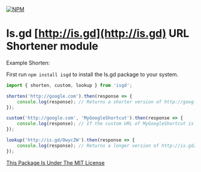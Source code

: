 [![NPM](https://nodei.co/npm/isgd.png?downloads=true&downloadRank=true&stars=true)](https://npmjs.com/package/isgd/)

# Is.gd [http://is.gd](http://is.gd) URL Shortener module

Example Shorten:

First run ```npm install isgd``` to install the Is.gd package to your system.

```javascript
import { shorten, custom, lookup } from 'isgd';

shorten('http://google.com').then(response => {
	console.log(response); // Returns a shorter version of http://google.com - http://is.gd/OwycZW
});

custom('http://google.com', 'MyGoogleShortcut').then(response => {
	console.log(response); // If the custom URL of MyGoogleShortcut is actually available, it should return http://is.gd/MyGoogleShortcut
});

lookup('http://is.gd/OwycZW').then(response => {
	console.log(response); // Returns a longer version of http://is.gd/OwycZW - http://google.com
});
```

[This Package Is Under The MIT License](https://raw.githubusercontent.com/AlphaT3ch/is.gd/master/LICENSE.txt)
